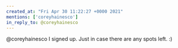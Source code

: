 ```yaml
---
created_at: "Fri Apr 30 11:22:27 +0000 2021"
mentions: ['coreyhainesco']
in_reply_to: @coreyhainesco
---
```


@coreyhainesco I signed up. Just in case there are any spots left. :)